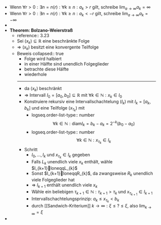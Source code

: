 - Wenn $\forall r>0:\exists n=n\left(r\right):\forall k\geq n:a_{k}>r$ gilt, schreibe $\lim_{a\rightarrow\infty}a_{k}=\infty$
- Wenn $\forall r>0:\exists n=n\left(r\right):\forall k\geq n:a_{k}<-r$ gilt, schreibe $\lim_{a\rightarrow\infty}a_{k}=-\infty$
-
- **Theorem: Bolzano-Weierstraß**
	- reference:: 3.23
	- Sei $\left(x_{k}\right)\subseteq\mathbb{R}$ eine beschränkte Folge
	- => $\left(x_{k}\right)$ besitzt eine konvergente Teilfolge
	- Beweis
	  collapsed:: true
		- Folge wird halbiert
		- in einer Hälfte sind unendlich Folgeglieder
		- betrachte diese Hälfte
		- wiederhole
		- ---
		- da $\left(x_{k}\right)$ beschränkt
		- => Intervall $I_0=\left\lbrack a_0,b_0\right\rbrack\subseteq\mathbb{R}$ mit $\forall k\in\mathbb{N}:x_{k}\in I_0$
		- Konstruiere rekursiv eine Intervallschachtelung $\left(I_{k}\right)$ mit $I_{k}=\left\lbrack a_{k},b_{k}\right\rbrack$ und eine Teilfolge $\left(x_{\tau_{k}}\right)$ mit
			- logseq.order-list-type:: number
			  $$\forall k\in\mathbb{N}:\text{diam}I_{k}=b_{k}-a_{k}=2^{-k}\left(b_0-a_0\right)$$
			- logseq.order-list-type:: number
			  $$\forall k\in\mathbb{N}:x_{\tau_{k}}\in I_{k}$$
		- Schritt
			- $I_0,...,I_{k}$ und $x_{\tau_{k}}\in I_{k}$ gegeben
			- Falls $L_{k}$ unendlich viele $x_{k}$ enthält, wähle $I_{k+1}loneqqL_{k}$
			- Sonst $I_{k+1}loneqqR_{k}$, da zwangsweise $R_{k}$ unendlich viele Folgeglieder hat
			- => $I_{k+1}$ enthält unendlich viele $x_{k}$
			- Wähle ein beliebigen $\tau_{k+1}\in\mathbb{N}:\tau_{k+1}>\tau_{k}$ und $x_{\tau_{k+1}}\in I_{k+1}$
			- Intervallschachtelungsprinzip: $a_{k}\leq x_{\tau_{k}}<b_{k}$
			- durch [[Sandwich-Kriterium]] $k\rightarrow\infty:\xi\leq?\leq\xi$, also $\lim_{k\rightarrow\infty}=\xi$
-